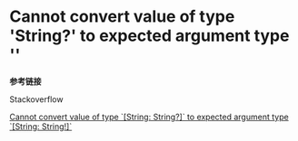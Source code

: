 # Cannot convert value of type 'String?' to expected argument type ''

**参考链接**

Stackoverflow

[Cannot convert value of type \`\[String: String?\]\` to expected argument type \`\[String: String!\]\`](https://stackoverflow.com/questions/33164264/cannot-convert-value-of-type-string-string-to-expected-argument-type-str)



